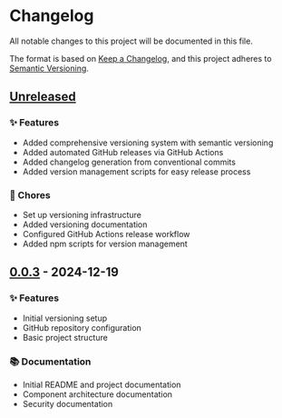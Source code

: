 # Changelog

All notable changes to this project will be documented in this file.

The format is based on [Keep a Changelog](https://keepachangelog.com/en/1.0.0/),
and this project adheres to [Semantic Versioning](https://semver.org/spec/v2.0.0.html).

## [Unreleased]

### ✨ Features
- Added comprehensive versioning system with semantic versioning
- Added automated GitHub releases via GitHub Actions
- Added changelog generation from conventional commits
- Added version management scripts for easy release process

### 🔧 Chores
- Set up versioning infrastructure
- Added versioning documentation
- Configured GitHub Actions release workflow
- Added npm scripts for version management

## [0.0.3] - 2024-12-19

### ✨ Features
- Initial versioning setup
- GitHub repository configuration
- Basic project structure

### 📚 Documentation
- Initial README and project documentation
- Component architecture documentation
- Security documentation

[Unreleased]: https://github.com/curtismu7/pingone-user-management-app/compare/v0.0.3...HEAD
[0.0.3]: https://github.com/curtismu7/pingone-user-management-app/releases/tag/v0.0.3 